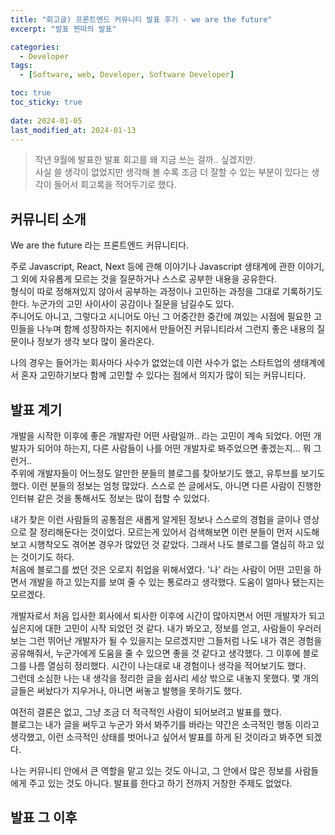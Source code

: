 ```yaml
---
title: "회고글) 프론트엔드 커뮤니티 발표 후기 - we are the future"
excerpt: "발표 찐따의 발표"

categories:
  - Developer
tags:
  - [Software, web, Developer, Software Developer]

toc: true
toc_sticky: true
 
date: 2024-01-05
last_modified_at: 2024-01-13
---
```


> 작년 9월에 발표한 발표 회고를 왜 지금 쓰는 걸까.. 싶겠지만.    
  사실 쓸 생각이 없었지만 생각해 볼 수록 조금 더 잘할 수 있는 부분이 있다는 생각이 들어서 회고록을 적어두기로 했다.     

## 커뮤니티 소개
We are the future 라는 프론트엔드 커뮤니티다.     
    
주로 Javascript, React, Next 등에 관해 이야기나 Javascript 생태계에 관한 이야기, 그 외에 자유롭게 모르는 것을 질문하거나 스스로 공부한 내용을 공유한다.    
형식이 따로 정해져있지 않아서 공부하는 과정이나 고민하는 과정을 그대로 기록하기도 한다. 누군가의 고민 사이사이 공감이나 질문을 남길수도 있다.     
주니어도 아니고, 그렇다고 시니어도 아닌 그 어중간한 중간에 껴있는 시점에 필요한 고민들을 나누며 함께 성장하자는 취지에서 만들어진 커뮤니티라서 그런지 좋은 내용의 질문이나 정보가 생각 보다 많이 올라온다.
    
나의 경우는 들어가는 회사마다 사수가 없었는데 이런 사수가 없는 스타트업의 생태계에서 혼자 고민하기보다 함께 고민할 수 있다는 점에서 의지가 많이 되는 커뮤니티다.

## 발표 계기
개발을 시작한 이후에 좋은 개발자란 어떤 사람일까.. 라는 고민이 계속 되었다. 어떤 개발자가 되어야 하는지, 다른 사람들이 나를 어떤 개발자로 봐주었으면 좋겠는지... 뭐 그런거..        
주위에 개발자들이 어느정도 알만한 분들의 블로그를 찾아보기도 했고, 유투브를 보기도 했다. 이런 분들의 정보는 엄청 많았다. 스스로 쓴 글에서도, 아니면 다른 사람이 진행한 인터뷰 같은 것을 통해서도 정보는 많이 접할 수 있었다.    
    
내가 찾은 이런 사람들의 공통점은 새롭게 알게된 정보나 스스로의 경험을 글이나 영상으로 잘 정리해둔다는 것이었다. 모르는게 있어서 검색해보면 이런 분들이 먼저 시도해보고 시행착오도 겪어본 경우가 많았던 것 같았다. 그래서 나도 블로그를 열심히 하고 있는 것이기도 하다.     
처음에 블로그를 썼던 것은 오로지 취업을 위해서였다. '나' 라는 사람이 어떤 고민을 하면서 개발을 하고 있는지를 보여 줄 수 있는 통로라고 생각했다. 도움이 얼마나 됐는지는 모르겠다.     
    
개발자로서 처음 입사한 회사에서 퇴사한 이후에 시간이 많아지면서 어떤 개발자가 되고 싶은지에 대한 고민이 시작 되었던 것 같다. 내가 봐오고, 정보를 얻고, 사람들이 우러러보는 그런 뛰어난 개발자가 될 수 있을지는 모르겠지만 그들처럼 나도 내가 겪은 경험을 공유해줘서, 누군가에게 도움을 줄 수 있으면 좋을 것 같다고 생각했다. 그 이후에 블로그를 나름 열심히 정리했다. 시간이 나는대로 내 경험이나 생각을 적어보기도 했다.    
그런데 소심한 나는 내 생각을 정리한 글을 쉽사리 세상 밖으로 내놓지 못했다. 몇 개의 글들은 써놨다가 지우거나, 아니면 써놓고 발행을 못하기도 했다.     
    
여전히 결론은 없고, 그냥 조금 더 적극적인 사람이 되어보려고 발표를 했다.   
블로그는 내가 글을 써두고 누군가 와서 봐주기를 바라는 약간은 소극적인 행동 이라고 생각했고, 이런 소극적인 상태를 벗어나고 싶어서 발표를 하게 된 것이라고 봐주면 되겠다.     
    
     
나는 커뮤니티 안에서 큰 역할을 맡고 있는 것도 아니고, 그 안에서 많은 정보를 사람들에게 주고 있는 것도 아니다. 발표를 한다고 하기 전까지 거창한 주제도 없었다.     

## 발표 그 이후